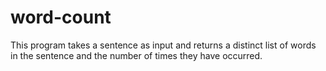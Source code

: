 # word-count

This program takes a sentence as input and returns a distinct list of words in the sentence and the number of times they have occurred.